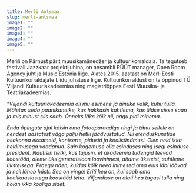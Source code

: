 ```yaml
---
title: Merli Antsmaa 
slug: merli-antsmaa 
image1: ""
image2: ""
image3: ""
image4: ""
image5: ""
---
```


Merili on Pärnust pärit muusikamänedžer ja kultuurikorraldaja. Ta tegutseb festivali Jazzkaar projektijuhina, on ansambli RÜÜT manager, Open Room Agency juht ja Music Estonia liige. Alates 2015. aastast on Merli Eesti Kultuurikorraldajate Liidu juhatuse liige. Kultuurikorraldust on ta õppinud TÜ Viljandi Kultuuriakadeemias ning magistriõppes Eesti Muusika- ja Teatriakadeemias.

*“Viljandi kultuuriakadeemia oli mu esimene ja ainuke valik, kuhu tulla. Mäletan seda paanikahetke, kus hakkasin kahtlema, kas üldse sisse saan ja mis minust siis saab. Õnneks läks kõik nii, nagu pidi minema.*

*Enda õpingute ajal käisin oma fotoaparaadiga ringi ja tänu sellele on nendest aastatest väga palju hetki jäädvustatud. Nii etenduskunstide osakonna eksameid, kontserte, pidusid ja koolisündmusi. Olen neid ikka heldimusega vaadanud. Sain kogemuse olla esinduses ning isegi esinduse president. Nautisin hetki, kus tajusin, et akadeemia tudengid teevad koostööd, oleme üks generatsioon loovinimesi, aitame üksteist, suhtleme üksteisega. Praegu näen, kuidas kõik need inimesed oma elus läbi löövad ja neil läheb hästi. See on vinge! Eriti hea on, kui saab oma koolikaaslastega koostööd teha. Viljandisse on alati hea tagasi tulla ning hoian ikka kooliga sidet.*

